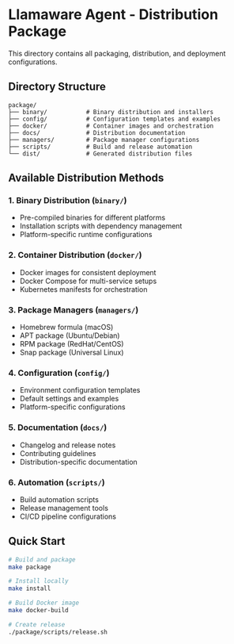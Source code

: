 # Llamaware Agent - Distribution Package

This directory contains all packaging, distribution, and deployment configurations.

## Directory Structure

```
package/
├── binary/           # Binary distribution and installers
├── config/           # Configuration templates and examples
├── docker/           # Container images and orchestration
├── docs/             # Distribution documentation
├── managers/         # Package manager configurations
├── scripts/          # Build and release automation
└── dist/             # Generated distribution files
```

## Available Distribution Methods

### 1. Binary Distribution (`binary/`)
- Pre-compiled binaries for different platforms
- Installation scripts with dependency management
- Platform-specific runtime configurations

### 2. Container Distribution (`docker/`)
- Docker images for consistent deployment
- Docker Compose for multi-service setups
- Kubernetes manifests for orchestration

### 3. Package Managers (`managers/`)
- Homebrew formula (macOS)
- APT package (Ubuntu/Debian) 
- RPM package (RedHat/CentOS)
- Snap package (Universal Linux)

### 4. Configuration (`config/`)
- Environment configuration templates
- Default settings and examples
- Platform-specific configurations

### 5. Documentation (`docs/`)
- Changelog and release notes
- Contributing guidelines
- Distribution-specific documentation

### 6. Automation (`scripts/`)
- Build automation scripts
- Release management tools
- CI/CD pipeline configurations

## Quick Start

```bash
# Build and package
make package

# Install locally
make install

# Build Docker image
make docker-build

# Create release
./package/scripts/release.sh
```